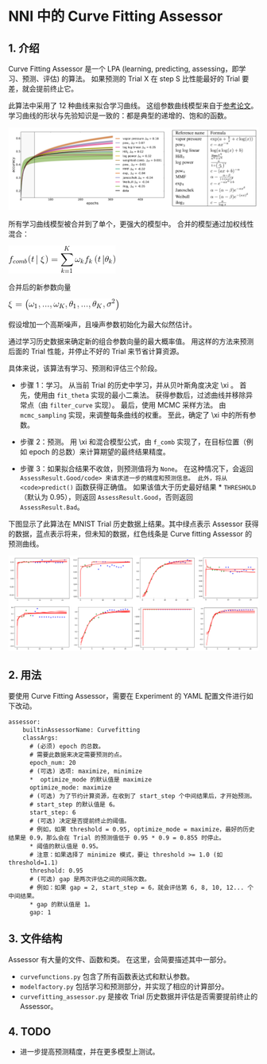 # NNI 中的 Curve Fitting Assessor

## 1. 介绍

Curve Fitting Assessor 是一个 LPA (learning, predicting, assessing，即学习、预测、评估) 的算法。 如果预测的 Trial X 在 step S 比性能最好的 Trial 要差，就会提前终止它。

此算法中采用了 12 种曲线来拟合学习曲线。 这组参数曲线模型来自于[参考论文](http://aad.informatik.uni-freiburg.de/papers/15-IJCAI-Extrapolation_of_Learning_Curves.pdf)。 学习曲线的形状与先验知识是一致的：都是典型的递增的、饱和的函数。

![](../../img/curvefitting_learning_curve.PNG)

所有学习曲线模型被合并到了单个，更强大的模型中。 合并的模型通过加权线性混合：

![](../../img/curvefitting_f_comb.gif)

合并后的新参数向量

![](../../img/curvefitting_expression_xi.gif)

假设增加一个高斯噪声，且噪声参数初始化为最大似然估计。

通过学习历史数据来确定新的组合参数向量的最大概率值。 用这样的方法来预测后面的 Trial 性能，并停止不好的 Trial 来节省计算资源。

具体来说，该算法有学习、预测和评估三个阶段。

* 步骤 1：学习。 从当前 Trial 的历史中学习，并从贝叶斯角度决定 \xi 。 首先，使用由 `fit_theta` 实现的最小二乘法。 获得参数后，过滤曲线并移除异常点（由 `filter_curve` 实现）。 最后，使用 MCMC 采样方法。 由 `mcmc_sampling` 实现，来调整每条曲线的权重。 至此，确定了 \xi 中的所有参数。

* 步骤 2：预测。 用 \xi 和混合模型公式，由 `f_comb` 实现了，在目标位置（例如 epoch 的总数）来计算期望的最终结果精度。

* 步骤 3：如果拟合结果不收敛，则预测值将为 `None`。 在这种情况下，会返回 `AssessResult.Good/code> 来请求进一步的精度和预测信息。 此外，将从 <code>predict()` 函数获得正确值。 如果该值大于历史最好结果 * `THRESHOLD`（默认为 0.95），则返回 `AssessResult.Good`，否则返回 `AssessResult.Bad`。

下图显示了此算法在 MNIST Trial 历史数据上结果。其中绿点表示 Assessor 获得的数据，蓝点表示将来，但未知的数据，红色线条是 Curve fitting Assessor 的预测曲线。

![](../../img/curvefitting_example.PNG)

## 2. 用法

要使用 Curve Fitting Assessor，需要在 Experiment 的 YAML 配置文件进行如下改动。

    assessor:
        builtinAssessorName: Curvefitting
        classArgs:
          # (必须) epoch 的总数。
          # 需要此数据来决定需要预测的点。
          epoch_num: 20
          # (可选) 选项: maximize, minimize
          *  optimize_mode 的默认值是 maximize
          optimize_mode: maximize
          # (可选) 为了节约计算资源，在收到了 start_step 个中间结果后，才开始预测。
          # start_step 的默认值是 6。
          start_step: 6
          # (可选) 决定是否提前终止的阈值。
          # 例如，如果 threshold = 0.95, optimize_mode = maximize，最好的历史结果是 0.9，那么会在 Trial 的预测值低于 0.95 * 0.9 = 0.855 时停止。
          * 阈值的默认值是 0.95。
          # 注意：如果选择了 minimize 模式，要让 threshold >= 1.0 (如 threshold=1.1)
          threshold: 0.95
          # (可选) gap 是两次评估之间的间隔次数。
          # 例如：如果 gap = 2, start_step = 6，就会评估第 6, 8, 10, 12... 个中间结果。
          * gap 的默认值是 1。
          gap: 1
    

## 3. 文件结构

Assessor 有大量的文件、函数和类。 在这里，会简要描述其中一部分。

* `curvefunctions.py` 包含了所有函数表达式和默认参数。
* `modelfactory.py` 包括学习和预测部分，并实现了相应的计算部分。
* `curvefitting_assessor.py` 是接收 Trial 历史数据并评估是否需要提前终止的 Assessor。

## 4. TODO

* 进一步提高预测精度，并在更多模型上测试。